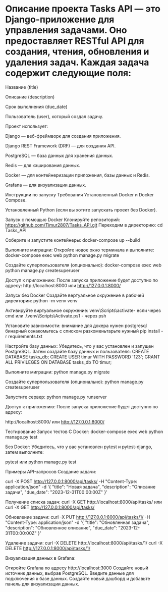 # Описание проекта Tasks API — это Django-приложение для управления задачами. Оно предоставляет RESTful API для создания, чтения, обновления и удаления задач. Каждая задача содержит следующие поля:

Название (title)

Описание (description)

Срок выполнения (due_date)

Пользователь (user), который создал задачу.

Проект использует:

Django — веб-фреймворк для создания приложения.

Django REST Framework (DRF) — для создания API.

PostgreSQL — база данных для хранения данных.

Redis — для кэширования данных.

Docker — для контейнеризации приложения, базы данных и Redis.

Grafana — для визуализации данных.

Инструкции по запуску Требования Установленный Docker и Docker Compose.

Установленный Python (если вы хотите запускать проект без Docker).

Запуск с помощью Docker Клонируйте репозиторий: https://github.com/Timur2807/Tasks_API.git Переходим в директорию: cd Tasks_API

Соберите и запустите контейнеры: docker-compose up --build

Выполните миграции: Откройте новое окно терминала и выполните: docker-compose exec web python manage.py migrate

Создайте суперпользователя (опционально): docker-compose exec web python manage.py createsuperuser

Доступ к приложению: После запуска приложение будет доступно по адресу: http://localhost:8000 или http://127.0.0.1:8000/

Запуск без Docker Создайте вертуальное окружение в рабочей директории: python -m venv venv

Активируйте виртуальное окружение: venv\Scripts\activate- если через cmd или .\venv\Scripts\Activate.ps1 - через psh

Установите зависимости: внимание для докера нужен postgresql бинарный ознакомьтесь с списком разкоменьтарьте нужный pip install -r requirements.txt

Настройте базу данных: Убедитесь, что у вас установлен и запущен PostgreSQL. Затем создайте базу данных и пользователя: CREATE DATABASE tasks_db; CREATE USER timur WITH PASSWORD '123'; GRANT ALL PRIVILEGES ON DATABASE tasks_db TO timur;

Выполните миграции: python manage.py migrate

Создайте суперпользователя (опционально): python manage.py createsuperuser

Запустите сервер: python manage.py runserver

Доступ к приложению: После запуска приложение будет доступно по адресу:

http://localhost:8000/ или http://127.0.0.1:8000/

Тестирование Запуск тестов С Docker: docker-compose exec web python manage.py test

Без Docker: Убедитесь, что у вас установлен pytest и pytest-django, затем выполните:

pytest или python manage.py test

Примеры API-запросов Создание задачи:

curl -X POST http://127.0.0.1:8000/api/tasks/
-H "Content-Type: application/json"
-d '{ "title": "Новая задача", "description": "Описание задачи", "due_date": "2023-12-31T00:00:00Z" }'

Получение списка задач: curl -X GET http://localhost:8000/api/tasks/ или curl -X GET http://127.0.0.1:8000/api/tasks/

Обновление задачи: curl -X PUT http://127.0.0.1:8000/api/tasks/1/
-H "Content-Type: application/json"
-d '{ "title": "Обновленная задача", "description": "Обновленное описание", "due_date": "2023-12-31T00:00:00Z" }'

Удаление задачи: curl -X DELETE http://localhost:8000/api/tasks/1/ curl -X DELETE http://127.0.0.1:8000/api/tasks/1/

Визуализация данных в Grafana:

Откройте Grafana по адресу http://localhost:3000
Создайте новый источник данных, выбрав PostgreSQL.
Введите данные для подключения к базе данных.
Создайте новый дашборд и добавьте панель для визуализации данных.
